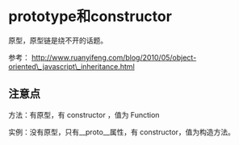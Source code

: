 # prototype和constructor

原型，原型链是绕不开的话题。

参考： http://www.ruanyifeng.com/blog/2010/05/object-oriented\_javascript\_inheritance.html

## 注意点

方法：有原型，有 constructor ，值为 Function

实例：没有原型，只有\_\_proto\_\_属性，有 constructor，值为构造方法。



